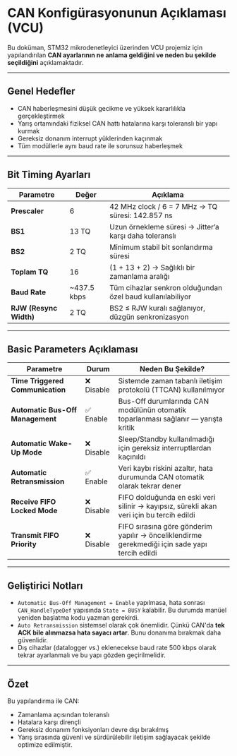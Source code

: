 # CAN Konfigürasyonunun Açıklaması (VCU)

Bu doküman, STM32 mikrodenetleyici üzerinden VCU projemiz için yapılandırılan **CAN ayarlarının ne anlama geldiğini ve neden bu şekilde seçildiğini** açıklamaktadır.

---

## Genel Hedefler

- CAN haberleşmesini düşük gecikme ve yüksek kararlılıkla gerçekleştirmek
- Yarış ortamındaki fiziksel CAN hattı hatalarına karşı toleranslı bir yapı kurmak
- Gereksiz donanım interrupt yüklerinden kaçınmak
- Tüm modüllerle aynı baud rate ile sorunsuz haberleşmek

---

## Bit Timing Ayarları

| Parametre                | Değer        | Açıklama |
|--------------------------|--------------|----------|
| **Prescaler**            | 6            | 42 MHz clock / 6 = 7 MHz → TQ süresi: 142.857 ns |
| **BS1**                  | 13 TQ        | Uzun örnekleme süresi → Jitter’a karşı daha toleranslı |
| **BS2**                  | 2 TQ         | Minimum stabil bit sonlandırma süresi |
| **Toplam TQ**            | 16           | (1 + 13 + 2) → Sağlıklı bir zamanlama aralığı |
| **Baud Rate**            | ~437.5 kbps  | Tüm cihazlar senkron olduğundan özel baud kullanılabiliyor |
| **RJW (Resync Width)**   | 2 TQ         | BS2 ≤ RJW kuralı sağlanıyor, düzgün senkronizasyon |

---

## Basic Parameters Açıklaması

| Parametre                          | Durum     | Neden Bu Şekilde? |
|------------------------------------|-----------|--------------------|
| **Time Triggered Communication**   | ❌ Disable | Sistemde zaman tabanlı iletişim protokolü (TTCAN) kullanılmıyor |
| **Automatic Bus-Off Management**   | ✅ Enable  | Bus-Off durumlarında CAN modülünün otomatik toparlanması sağlanır — yarışta kritik |
| **Automatic Wake-Up Mode**         | ❌ Disable | Sleep/Standby kullanılmadığı için gereksiz interruptlardan kaçınıldı |
| **Automatic Retransmission**       | ✅ Enable  | Veri kaybı riskini azaltır, hata durumunda CAN otomatik olarak tekrar dener |
| **Receive FIFO Locked Mode**       | ❌ Disable | FIFO dolduğunda en eski veri silinir → kayıpsız, sürekli akan veri için bu tercih edildi |
| **Transmit FIFO Priority**         | ❌ Disable | FIFO sırasına göre gönderim yapılır → önceliklendirme gerekmediği için sade yapı tercih edildi |

---

## Geliştirici Notları

- `Automatic Bus-Off Management = Enable` yapılmasa, hata sonrası `CAN_HandleTypeDef` yapısında `State = BUSY` kalabilir. Bu durumda manüel yeniden başlatma kodu yazman gerekirdi.
- `Auto Retransmission` sistemsel olarak çok önemlidir. Çünkü CAN'da **tek ACK bile alınmazsa hata sayacı artar**. Bunu donanıma bırakmak daha güvenlidir.
- Dış cihazlar (datalogger vs.) eklenecekse baud rate 500 kbps olarak tekrar ayarlanmalı ve bu yapı gözden geçirilmelidir.

---

## Özet

Bu yapılandırma ile CAN:

- Zamanlama açısından toleranslı
- Hatalara karşı dirençli
- Gereksiz donanım fonksiyonları devre dışı bırakılmış
- Yarış sırasında güvenli ve sürdürülebilir iletişim sağlayacak şekilde optimize edilmiştir.